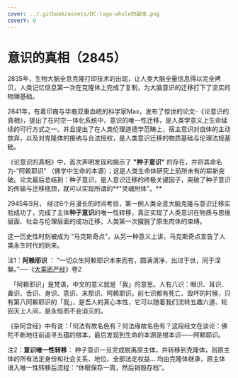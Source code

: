```yaml
---
cover: ../.gitbook/assets/DC-logo-whole的副本.png
coverY: 0
---
```


# 意识的真相（2845）

2835年，生物大脑全息克隆打印技术的出现，让人类大脑全量信息得以完全拷贝，人类记忆信息第一次在克隆体上完成了复制，为大脑意识的迁移打下了坚实的物理基础。



2841年，有着印裔与华裔双重血统的科学家Max，发布了惊世的论文-《论意识的真相》，提出了在时空一体化系统中，意识的唯一性迁移，是人类学意义上生命延续的可行方式之一。并且提出了在人类伦理道德学范畴上，宿主意识对自体的主动放弃，以及对克隆体的接纳与合法授权，是人类意识迁移的物质基础与伦理法规基础。



《论意识的真相》中，首次声明发现和揭示了 **"种子意识"** 的存在，并将其命名为-“阿赖耶识” （佛学中生命的本源）；这是人类生命体研究上前所未有的崭新突破。论文最后总结到：种子意识，是人意识迁移的终极关键因子，突破了种子意识的传输与迁移瓶颈，就可以实现所谓的**"灵魂附体"。**



2945年9月， 经过6个月漫长的时间考验，第一例人类全息大脑克隆与意识迁移实验成功了，完成了主体**种子意识**的唯一性转移，真正实现了人类意识在物质与思维层面、社会与伦理层面的成功迁移，人类第一次摆脱了原生肉体的束缚。



这一历史性时刻被成为 “马克斯奇点”，从另一种意义上讲，马克斯奇点宣告了人类永生时代的到来。



注1：**阿赖耶识** ： “一切众生阿赖耶识本来而有，圆满清净，出过于世，同于涅槃。”──《[大乘密严经](https://www.baike.com/wikiid/9031274941047891115?from=wiki\_content\&prd=innerlink)》卷2

　「阿赖耶识」是梵语，中文的意义就是「我」的意思。人有八识：眼识、耳识、鼻识、舌识、身识、意识、末那识、阿赖耶识。前七识都有死亡、毁坏的时候，只有第八阿赖耶识的「我」，是吾人的真心本性，它可以随着我们流转五趣六道、轮回天上人间，是永恒而不会消灭的。

&#x20;    《杂阿含经》中有说：「何法有故名色有？何法缘故名色有？这段经文在谈论：佛陀不断地往前追寻五蕴的根本，最后发现到生命的本源是根本识——阿赖耶识。

注2：**意识唯一性转移**： 种子意识一旦完成脱离原主体，并转移到克隆体，则原主体的所有法定身份和社会关系、地位、全部法定权益... 均由克隆体继承，原主体进入唯一性转移后流程：“休眠保存一周，然后销毁存档”。
